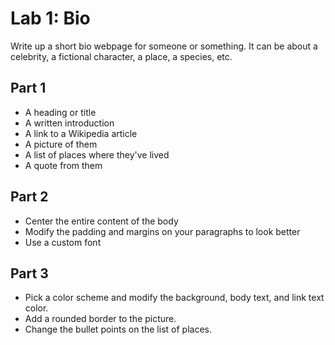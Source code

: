 # Lab 1: Bio

Write up a short bio webpage for someone or something. It can be about a celebrity, a fictional character, a place, a species, etc.

## Part 1
- A heading or title
- A written introduction
- A link to a Wikipedia article
- A picture of them
- A list of places where they've lived
- A quote from them

## Part 2

- Center the entire content of the body
- Modify the padding and margins on your paragraphs to look better
- Use a custom font

## Part 3

- Pick a color scheme and modify the background, body text, and link text color.
- Add a rounded border to the picture.
- Change the bullet points on the list of places.

